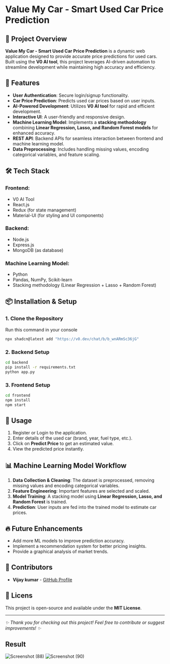 # Value My Car - Smart Used Car Price Prediction

## 📌 Project Overview
**Value My Car - Smart Used Car Price Prediction** is a dynamic web application designed to provide accurate price predictions for used cars. Built using the **V0 AI tool**, this project leverages AI-driven automation to streamline development while maintaining high accuracy and efficiency.

## 🚀 Features
- **User Authentication**: Secure login/signup functionality.
- **Car Price Prediction**: Predicts used car prices based on user inputs.
- **AI-Powered Development**: Utilizes **V0 AI tool** for rapid and efficient development.
- **Interactive UI**: A user-friendly and responsive design.
- **Machine Learning Model**: Implements a **stacking methodology** combining **Linear Regression, Lasso, and Random Forest models** for enhanced accuracy.
- **REST API**: Backend APIs for seamless interaction between frontend and machine learning model.
- **Data Preprocessing**: Includes handling missing values, encoding categorical variables, and feature scaling.

## 🛠 Tech Stack
### **Frontend:**
- V0 AI Tool
- React.js
- Redux (for state management)
- Material-UI (for styling and UI components)

### **Backend:**
- Node.js
- Express.js
- MongoDB (as database)

### **Machine Learning Model:**
- Python
- Pandas, NumPy, Scikit-learn
- Stacking methodology (Linear Regression + Lasso + Random Forest)



## 📦 Installation & Setup
### **1. Clone the Repository**
Run this command in your console 
```bash
npx shadcn@latest add "https://v0.dev/chat/b/b_wnARmSc36jG"
```

### **2. Backend Setup**
```bash
cd backend
pip install -r requirements.txt
python app.py
```

### **3. Frontend Setup**
```bash
cd frontend
npm install
npm start
```

## 🎯 Usage
1. Register or Login to the application.
2. Enter details of the used car (brand, year, fuel type, etc.).
3. Click on **Predict Price** to get an estimated value.
4. View the predicted price instantly.

## 📊 Machine Learning Model Workflow
1. **Data Collection & Cleaning**: The dataset is preprocessed, removing missing values and encoding categorical variables.
2. **Feature Engineering**: Important features are selected and scaled.
3. **Model Training**: A stacking model using **Linear Regression, Lasso, and Random Forest** is trained.
4. **Prediction**: User inputs are fed into the trained model to estimate car prices.

## 🔥 Future Enhancements
- Add more ML models to improve prediction accuracy.
- Implement a recommendation system for better pricing insights.
- Provide a graphical analysis of market trends.

## 🤝 Contributors
- **Vijay kumar** - [GitHub Profile](https://github.com/vakitivijay/)
## 📜 Licens
This project is open-source and available under the **MIT License**.

---
_✨ Thank you for checking out this project! Feel free to contribute or suggest improvements! ✨_

## Result 
![Screenshot (88)](https://github.com/user-attachments/assets/589f59eb-b6d3-4b71-bc1f-29b056cadb62)
![Screenshot (90)](https://github.com/user-attachments/assets/ef7601e0-57f5-428a-8c11-9c19af0d2323)
